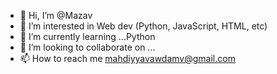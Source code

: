 - 👋 Hi, I’m @Mazav
- 👀 I’m interested in Web dev (Python, JavaScript, HTML, etc)
- 🌱 I’m currently learning ...Python
- 💞️ I’m looking to collaborate on ...
- 📫 How to reach me mahdiyyavawdamv@gmail.com

<!---
Mazav/Mazav is a ✨ special ✨ repository because its `README.md` (this file) appears on your GitHub profile.
You can click the Preview link to take a look at your changes.
--->
